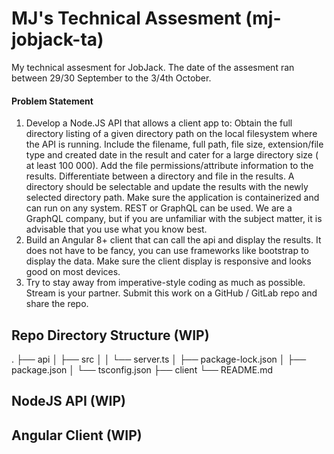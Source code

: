 # MJ's Technical Assesment (mj-jobjack-ta)

My technical assesment for JobJack. The date of the assesment ran between 29/30 September to the 3/4th October.

#### Problem Statement

1. Develop a Node.JS API that allows a client app to: Obtain the full directory listing of a given directory path on the local filesystem where the API is running. Include the filename, full path, file size, extension/file type and created date in the result and cater for a large directory size ( at least 100 000). Add the file permissions/attribute information to the results. Differentiate between a directory and file in the results. A directory should be selectable and update the results with the newly selected directory path. Make sure the application is containerized and can run on any system. REST or GraphQL can be used. We are a GraphQL company, but if you are unfamiliar with the subject matter, it is advisable that you use what you know best.
2. Build an Angular 8+ client that can call the api and display the results. It does not have to be fancy, you can use frameworks like bootstrap to display the data. Make sure the client display is responsive and looks good on most devices.
3. Try to stay away from imperative-style coding as much as possible. Stream is your partner. Submit this work on a GitHub / GitLab repo and share the repo.

## Repo Directory Structure (WIP)

.
├── api
│ ├── src
│ │ └── server.ts
│ ├── package-lock.json
│ ├── package.json
│ └── tsconfig.json
├── client
└── README.md

## NodeJS API (WIP)

## Angular Client (WIP)
